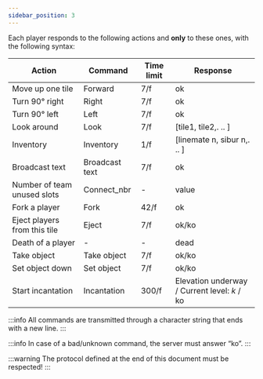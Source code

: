 ```yaml
---
sidebar_position: 3
---
```


Each player responds to the following actions and **only** to these ones, with the following syntax:

| Action | Command | Time limit | Response |
|--------|---------|------------|----------|
| Move up one tile | Forward | 7/f | ok |
| Turn 90° right | Right | 7/f | ok |
| Turn 90° left | Left | 7/f | ok |
| Look around | Look | 7/f | [tile1, tile2,. .. ] |
| Inventory | Inventory | 1/f | [linemate n, sibur n,. .. ] |
| Broadcast text | Broadcast text | 7/f | ok |
| Number of team unused slots | Connect_nbr | - | value |
| Fork a player | Fork | 42/f | ok |
| Eject players from this tile | Eject | 7/f | ok/ko |
| Death of a player | - | - | dead |
| Take object | Take object | 7/f | ok/ko |
| Set object down | Set object | 7/f | ok/ko |
| Start incantation | Incantation | 300/f | Elevation underway / Current level: *k* / ko |

:::info
All commands are transmitted through a character string that ends with a new line.
:::

:::info
In case of a bad/unknown command, the server must answer “ko”.
:::

:::warning
The protocol defined at the end of this document must be respected!
:::
